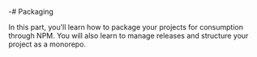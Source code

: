 -# Packaging

In this part, you'll learn how to package your projects for consumption through NPM. You will also learn to manage releases and structure your project as a monorepo.
